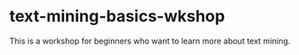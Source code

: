 # text-mining-basics-wkshop
This is a workshop for beginners who want to learn more about text mining. 
